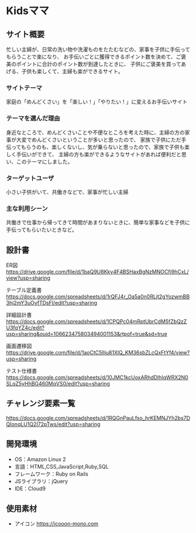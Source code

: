 # Kidsママ

## サイト概要
忙しい主婦が、日常の洗い物や洗濯ものをたたむなどの、家事を子供に手伝ってもらうことで楽になり、
お手伝いごとに獲得できるポイント数を決めて、ご褒美のポイントに合計のポイント数が到達したときに、
子供にご褒美を買ってあげる、子供も楽しくて、主婦も楽ができるサイト。

### サイトテーマ
家庭の「めんどくさい」を「楽しい！」「やりたい！」に変えるお手伝いサイト

### テーマを選んだ理由
身近なところで、めんどくさいことや不便なところを考えた時に、主婦の方の家事が大変でめんどくさいということが多いと思ったので、
家族で子供にただ手伝ってもらうのも、楽しくないし、気が乗らないと思ったので、家族で子供も楽しく手伝いができて、
主婦の方も楽ができるようなサイトがあれば便利だと思い、このテーマにしました。

### ターゲットユーザ
小さい子供がいて、共働きなどで、家事が忙しい主婦

### 主な利用シーン
共働きで仕事から帰ってきて時間があまりないときに、簡単な家事などを子供に手伝ってもらいたいときなど。

## 設計書

ER図 https://drive.google.com/file/d/1baQ9U8Kky4F4BSHaxBgNzMNOCfj9hCxL/view?usp=sharing

テーブル定義書 https://docs.google.com/spreadsheets/d/1rQFJ4r_Oa5a0n0RLjt2gYozwmBB3hj2mY3uOvfTDsFI/edit?usp=sharing

詳細設計書 https://docs.google.com/spreadsheets/d/1CPQPc04mRptUbrCdM5fZbQzZU3fqYZ4c/edit?usp=sharing&ouid=106623475803494001153&rtpof=true&sd=true

画面遷移図 https://drive.google.com/file/d/1aoCtC5lIiu81XlQ_KM36sbZLcQxFtYf4/view?usp=sharing

テスト仕様書 https://docs.google.com/spreadsheets/d/10JMC1kcUoxARhdDlhIqWRX2N0SLqZ5yHhBG460MqVS0/edit?usp=sharing

## チャレンジ要素一覧
https://docs.google.com/spreadsheets/d/1RQGnPauLfso_hrKEMNJYh2bs7DQIonqLU1Q2I72pTws/edit?usp=sharing

## 開発環境
* OS：Amazon Linux 2
* 言語：HTML,CSS,JavaScript,Ruby,SQL
* フレームワーク：Ruby on Rails
* JSライブラリ：jQuery
* IDE：Cloud9

## 使用素材
* アイコン https://icooon-mono.com


